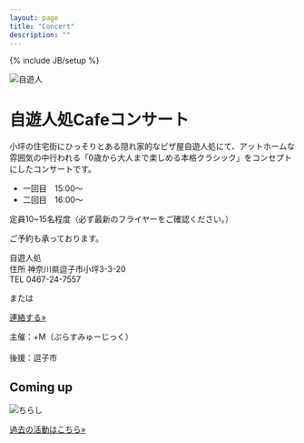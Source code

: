 ```yaml
---
layout: page
title: "Concert"
description: ""
---
```

{% include JB/setup %}

<img class="spanned-img" src="{{ BASE_PATH }}/assets/jiyu-jin.jpg" alt="自遊人">

# 自遊人処Cafeコンサート

小坪の住宅街にひっそりとある隠れ家的なピザ屋自遊人処にて、アットホームな雰囲気の中行われる「0歳から大人まで楽しめる本格クラシック」をコンセプトにしたコンサートです。 


* 一回目　15:00〜  
* 二回目　16:00〜

定員10~15名程度（必ず最新のフライヤーをご確認ください。）

ご予約も承っております。

自遊人処  
住所	神奈川県逗子市小坪3-3-20  
TEL	0467-24-7557

または
<p><a class="btn btn-info" href="{{ BASE_PATH }}/contact.html" role="button">連絡する»</a></p>

<div class="pull-right">
<p>主催：+M（ぷらすみゅーじっく）<br></br>後援：逗子市</p>
</div>
<div class="clearfix"></div>


## Coming up
<!-- <a href="/assets/jiyu-jin624.png" data-lightbox="2015624" data-title="a">Coming Up</a> -->
<img class="spanned-img" src="{{ BASE_PATH }}/assets/images/{{site.data.concert.jiyu-jin | first }}" alt="ちらし">

<p><a class="btn btn-info" href="{{ BASE_PATH }}/activity.html" role="button">過去の活動はこちら»</a></p>